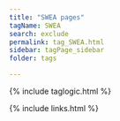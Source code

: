 ```yaml
---
title: "SWEA pages"
tagName: SWEA
search: exclude
permalink: tag_SWEA.html
sidebar: tagPage_sidebar
folder: tags

---
```


{% include taglogic.html %}

{% include links.html %}
